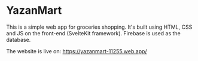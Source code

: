 # YazanMart

This is a simple web app for groceries shopping. It's built using HTML, CSS and JS on the front-end (SvelteKit framework). Firebase is used as the database.

The website is live on: https://yazanmart-11255.web.app/
